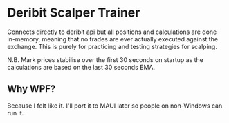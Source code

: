 # Deribit Scalper Trainer

Connects directly to deribit api but all positions and calculations are done in-memory, meaning that no trades are ever actually executed against the exchange. This is purely
for practicing and testing strategies for scalping.

N.B. Mark prices stabilise over the first 30 seconds on startup as the calculations are based on the last 30 seconds EMA.

## Why WPF?

Because I felt like it. I'll port it to MAUI later so people on non-Windows can run it.